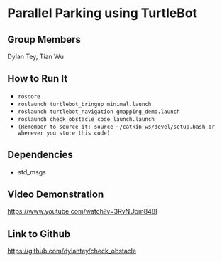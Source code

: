 # Parallel Parking using TurtleBot

## Group Members
Dylan Tey, Tian Wu

## How to Run It
- `roscore`
- `roslaunch turtlebot_bringup minimal.launch`
- `roslaunch turtlebot_navigation gmapping_demo.launch`
- `roslaunch check_obstacle code_launch.launch`
- `(Remember to source it: source ~/catkin_ws/devel/setup.bash or wherever you store this code)` 

## Dependencies
- std_msgs

## Video Demonstration
https://www.youtube.com/watch?v=3RvNUom848I


## Link to Github
https://github.com/dylantey/check_obstacle
